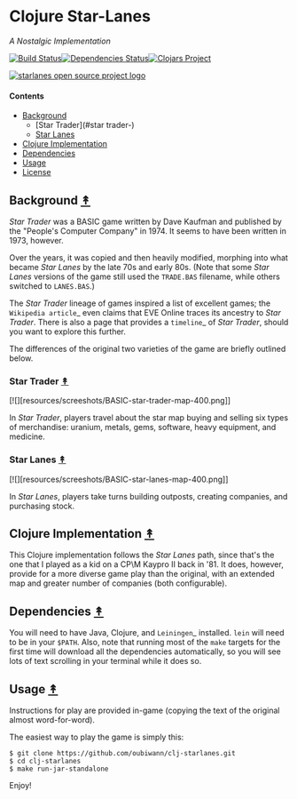 # Clojure Star-Lanes

*A Nostalgic Implementation*


[![Build Status][travis-badge]][travis][![Dependencies Status][deps-badge]][deps][![Clojars Project][clojars-badge]][clojars]

[![starlanes open source project logo][starlanes-logo]][starlanes-logo-large]


#### Contents

* [Background](#usage-)
  * [Star Trader](#star trader-)
  * [Star Lanes](#star-lanes-)
* [Clojure Implementation](#clojure-implementation-)
* [Dependencies](#dependencies-)
* [Usage](#usage-)
* [License](#license-)


## Background [&#x219F;](#contents)

*Star Trader* was a BASIC game written by Dave Kaufman and published by the
"People's Computer Company" in 1974. It seems to have been written in 1973,
however.

Over the years, it was copied and then heavily modified, morphing into what
became *Star Lanes* by the late 70s and early 80s. (Note that some *Star Lanes*
versions of the game still used the ``TRADE.BAS`` filename, while others
switched to ``LANES.BAS``.)

The *Star Trader* lineage of games inspired a list of excellent games; the
`Wikipedia article`_ even claims that EVE Online traces its ancestry to
*Star Trader*. There is also a page that provides a `timeline`_ of
*Star Trader*, should you want to explore this further.

The differences of the original two varieties of the game are briefly
outlined below.


### Star Trader [&#x219F;](#contents)

[![][resources/screeshots/BASIC-star-trader-map-400.png]]

In *Star Trader*, players travel about the star map buying and selling six types
of merchandise: uranium, metals, gems, software, heavy equipment, and medicine.


### Star Lanes [&#x219F;](#contents)

[![][resources/screeshots/BASIC-star-lanes-map-400.png]]

In *Star Lanes*, players take turns building outposts, creating companies, and
purchasing stock.


## Clojure Implementation [&#x219F;](#contents)

This Clojure implementation follows the *Star Lanes* path, since that's the one
that I played as a kid on a CP\M Kaypro II back in '81. It does, however,
provide for a more diverse game play than the original, with an extended map
and greater number of companies (both configurable).


## Dependencies [&#x219F;](#contents)

You will need to have Java, Clojure, and `Leiningen`_ installed. `lein` will
need to be in your `$PATH`. Also, note that running most of the `make` targets
for the first time will download all the dependencies automatically, so you will
see lots of text scrolling in your terminal while it does so.


## Usage [&#x219F;](#contents)

Instructions for play are provided in-game (copying the text of the original
almost word-for-word).

The easiest way to play the game is simply this:

```
$ git clone https://github.com/oubiwann/clj-starlanes.git
$ cd clj-starlanes
$ make run-jar-standalone
```

Enjoy!


<!-- Named page links below: /-->

[travis]: https://travis-ci.org/clojusc/clj-starlanes
[travis-badge]: https://travis-ci.org/clojusc/clj-starlanes.png?branch=master
[deps]: http://jarkeeper.com/clojusc/clj-starlanes
[deps-badge]: http://jarkeeper.com/clojusc/clj-starlanes/status.svg
[starlanes-logo]: https://raw.githubusercontent.com/clojusc/starlanes-system/master/resources/screeshots/hy-early-stage-game-400.png
[starlanes-logo-large]: https://raw.githubusercontent.com/clojusc/starlanes-system/master/resources/screeshots/hy-early-stage-game-400.png
[clojars]: https://clojars.org/starlanes/starlanes
[clojars-badge]: https://img.shields.io/clojars/v/starlanes/clj-starlanes.svg
[tag-badge]: https://img.shields.io/github/tag/clojusc/clj-starlanes.svg?maxAge=2592000
[tag]: https://github.com/clojusc/clj-starlanes/tags
